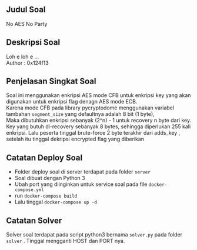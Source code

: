 ## Judul Soal
No AES No Party

## Deskripsi Soal
Loh e loh e ...<br>
Author : 0x124f13

## Penjelasan Singkat Soal
Soal ini menggunakan enkripsi AES mode CFB untuk enkripsi key yang akan digunakan untuk enkripsi flag denagn AES mode ECB.<br>
Karena mode CFB pada library pycryptodome menggunakan variabel tambahan `segment_size` yang defaultnya adalah 8 bit (1 byte),<br>
Maka dibutuhkan enkripsi sebanyak (2^n) - 1 untuk recovery n byte dari key. Key yang butuh di-recovery sebanyak 8 bytes, sehingga diperlukan 255 kali enkripsi. Lalu peserta tinggal brute-force 2 byte terakhir dari adds_key , setelah itu tinggal dekripsi encrypted flag yang diberikan

## Catatan Deploy Soal
- Folder deploy soal di server terdapat pada folder `server`
- Soal dibuat dengan Python 3
- Ubah port yang diinginkan untuk service soal pada file `docker-compose.yml`
- run `docker-compose build`
- Lalu tinggal `docker-compose up -d`

## Catatan Solver
Solver soal terdapat pada script python3 bernama `solver.py` pada folder `solver` . Tinggal mengganti HOST dan PORT nya.